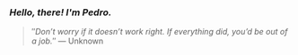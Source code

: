 ### *Hello, there! I'm Pedro.*
> ″*Don’t worry if it doesn’t work right. If everything did, you’d be out of a job.*″
 — Unknown
